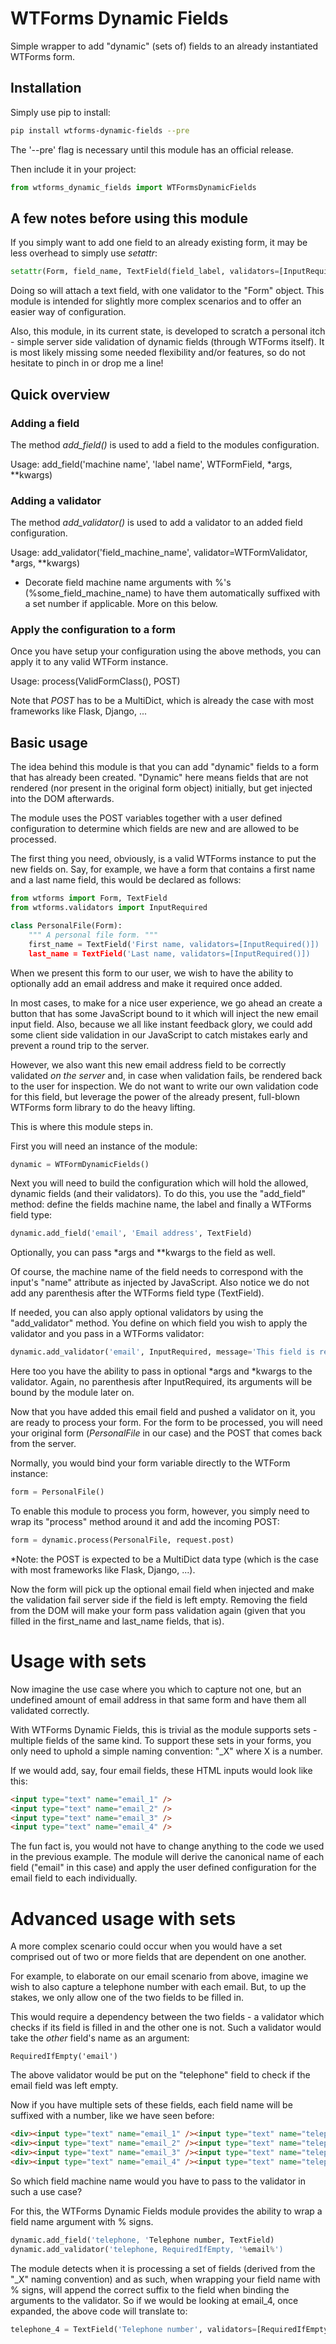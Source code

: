 # WTForms Dynamic Fields

Simple wrapper to add "dynamic" (sets of) fields to an already instantiated WTForms form.

## Installation

Simply use pip to install:
	
```bash
pip install wtforms-dynamic-fields --pre
```

The '--pre' flag is necessary until this module has an official release.

Then include it in your project:

```python
from wtforms_dynamic_fields import WTFormsDynamicFields
```

## A few notes before using this module

If you simply want to add one field to an already existing form, it may be less overhead to simply use *setattr*:

```python
setattr(Form, field_name, TextField(field_label, validators=[InputRequired()]))
```

Doing so will attach a text field, with one validator to the "Form" object. This module is intended for slightly more complex scenarios and to offer an easier way of configuration.

Also, this module, in its current state, is developed to scratch a personal itch - simple server side validation of dynamic fields (through WTForms itself).
It is most likely missing some needed flexibility and/or features, so do not hesitate to pinch in or drop me a line!

## Quick overview

### Adding a field

The method *add_field()* is used to add a field to the modules configuration.

Usage: add_field('machine name', 'label name', WTFormField, *args, **kwargs)

### Adding a validator

The method *add_validator()* is used to add a validator to an added field configuration.

Usage: add_validator('field_machine_name', validator=WTFormValidator, *args, **kwargs)

* Decorate field machine name arguments with %'s (%some_field_machine_name) to have them automatically suffixed with a set number if applicable. More on this below.

### Apply the configuration to a form

Once you have setup your configuration using the above methods, you can apply it to any valid WTForm instance.

Usage: process(ValidFormClass(), POST)

Note that *POST* has to be a MultiDict, which is already the case with most frameworks like Flask, Django, ...

## Basic usage

The idea behind this module is that you can add "dynamic" fields to a form that has already been created.
"Dynamic" here means fields that are not rendered (nor present in the original form object) initially, but get injected into the DOM afterwards.

The module uses the POST variables together with a user defined configuration to determine which fields are new and are allowed to be processed.

The first thing you need, obviously, is a valid WTForms instance to put the new fields on.
Say, for example, we have a form that contains a first name and a last name field, this would be declared as follows:

```python
from wtforms import Form, TextField
from wtforms.validators import InputRequired

class PersonalFile(Form):
	""" A personal file form. """
	first_name = TextField('First name, validators=[InputRequired()])
	last_name = TextField('Last name, validators=[InputRequired()])
```

When we present this form to our user, we wish to have the ability to optionally add an email address and make it required once added.

In most cases, to make for a nice user experience, we go ahead an create a button that has some JavaScript bound to it which will inject the new email input field.
Also, because we all like instant feedback glory, we could add some client side validation in our JavaScript to catch mistakes early and prevent a round trip to the server.

However, we also want this new email address field to be correctly validated *on the server* and, in case when validation fails, be rendered back to the user for inspection.
We do not want to write our own validation code for this field, but leverage the power of the already present, full-blown WTForms form library to do the heavy lifting.

This is where this module steps in. 

First you will need an instance of the module:

```python
dynamic = WTFormDynamicFields()
```

Next you will need to build the configuration which will hold the allowed, dynamic fields (and their validators).
To do this, you use the "add_field" method: define the fields machine name, the label and finally a WTForms field type:

```python
dynamic.add_field('email', 'Email address', TextField)
```

Optionally, you can pass *args and **kwargs to the field as well.

Of course, the machine name of the field needs to correspond with the input's "name" attribute as injected by JavaScript.
Also notice we do not add any parenthesis after the WTForms field type (TextField).

If needed, you can also apply optional validators by using the "add_validator" method.
You define on which field you wish to apply the validator and you pass in a WTForms validator:

```python
dynamic.add_validator('email', InputRequired, message='This field is required')
```

Here too you have the ability to pass in optional *args and *kwargs to the validator.
Again, no parenthesis after InputRequired, its arguments will be bound by the module later on.

Now that you have added this email field and pushed a validator on it, you are ready to process your form.
For the form to be processed, you will need your original form (*PersonalFile* in our case) and the POST that comes back from the server.

Normally, you would bind your form variable directly to the WTForm instance:

```python
form = PersonalFile()
```

To enable this module to process you form, however, you simply need to wrap its "process" method around it and add the incoming POST:

```python
form = dynamic.process(PersonalFile, request.post)
```

*Note: the POST is expected to be a MultiDict data type (which is the case with most frameworks like Flask, Django, ...).

Now the form will pick up the optional email field when injected and make the validation fail server side if the field is left empty.
Removing the field from the DOM will make your form pass validation again (given that you filled in the first_name and last_name fields, that is).

Usage with sets
===============

Now imagine the use case where you which to capture not one, but an undefined amount of email address in that same form and have them all validated correctly.

With WTForms Dynamic Fields, this is trivial as the module supports sets - multiple fields of the same kind.
To support these sets in your forms, you only need to uphold a simple naming convention: "_X" where X is a number.

If we would add, say, four email fields, these HTML inputs would look like this:

```html
<input type="text" name="email_1" />
<input type="text" name="email_2" />
<input type="text" name="email_3" />
<input type="text" name="email_4" />
```

The fun fact is, you would not have to change anything to the code we used in the previous example.
The module will derive the canonical name of each field ("email" in this case) and apply the user defined configuration for the email field to each individually.

Advanced usage with sets
========================

A more complex scenario could occur when you would have a set comprised out of two or more fields that are dependent on one another.

For example, to elaborate on our email scenario from above, imagine we wish to also capture a telephone number with each email.
But, to up the stakes, we only allow one of the two fields to be filled in.

This would require a dependency between the two fields - a validator which checks if its field is filled in and the other one is not.
Such a validator would take the *other* field's name as an argument:

	RequiredIfEmpty('email')

The above validator would be put on the "telephone" field to check if the email field was left empty.

Now if you have multiple sets of these fields, each field name will be suffixed with a number, like we have seen before:

```html
<div><input type="text" name="email_1" /><input type="text" name="telephone_1" /></div>
<div><input type="text" name="email_2" /><input type="text" name="telephone_2" /></div>
<div><input type="text" name="email_3" /><input type="text" name="telephone_3" /></div>
<div><input type="text" name="email_4" /><input type="text" name="telephone_4" /></div>
```

So which field machine name would you have to pass to the validator in such a use case?

For this, the WTForms Dynamic Fields module provides the ability to wrap a field name argument with % signs.

```python
dynamic.add_field('telephone, 'Telephone number, TextField)
dynamic.add_validator('telephone, RequiredIfEmpty, '%email%')
```

The module detects when it is processing a set of fields (derived from the "_X" naming convention) and as such, when wrapping your field name with % signs, will append the correct suffix to the field when binding the arguments to the validator. So if we would be looking at email_4, once expanded, the above code will translate to:

```python
telephone_4 = TextField('Telephone number', validators=[RequiredIfEmpty('email_4')])
```
	
